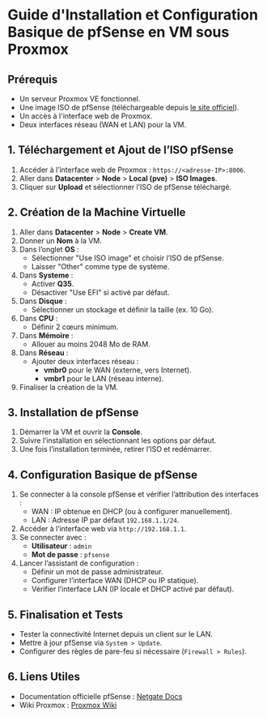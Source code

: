 # Guide d'Installation et Configuration Basique de pfSense en VM sous Proxmox

## Prérequis
- Un serveur Proxmox VE fonctionnel.
- Une image ISO de pfSense (téléchargeable depuis [le site officiel](https://www.pfsense.org/download/)).
- Un accès à l'interface web de Proxmox.
- Deux interfaces réseau (WAN et LAN) pour la VM.

## 1. Téléchargement et Ajout de l’ISO pfSense
1. Accéder à l’interface web de Proxmox : `https://<adresse-IP>:8006`.
2. Aller dans **Datacenter** > **Node** > **Local (pve)** > **ISO Images**.
3. Cliquer sur **Upload** et sélectionner l’ISO de pfSense téléchargé.

## 2. Création de la Machine Virtuelle
1. Aller dans **Datacenter** > **Node** > **Create VM**.
2. Donner un **Nom** à la VM.
3. Dans l’onglet **OS** :
   - Sélectionner "Use ISO image" et choisir l’ISO de pfSense.
   - Laisser "Other" comme type de système.
4. Dans **Systeme** :
   - Activer **Q35**.
   - Désactiver "Use EFI" si activé par défaut.
5. Dans **Disque** :
   - Sélectionner un stockage et définir la taille (ex. 10 Go).
6. Dans **CPU** :
   - Définir 2 cœurs minimum.
7. Dans **Mémoire** :
   - Allouer au moins 2048 Mo de RAM.
8. Dans **Réseau** :
   - Ajouter deux interfaces réseau :
     - **vmbr0** pour le WAN (externe, vers Internet).
     - **vmbr1** pour le LAN (réseau interne).
9. Finaliser la création de la VM.

## 3. Installation de pfSense
1. Démarrer la VM et ouvrir la **Console**.
2. Suivre l’installation en sélectionnant les options par défaut.
3. Une fois l’installation terminée, retirer l’ISO et redémarrer.

## 4. Configuration Basique de pfSense
1. Se connecter à la console pfSense et vérifier l’attribution des interfaces :
   - WAN : IP obtenue en DHCP (ou à configurer manuellement).
   - LAN : Adresse IP par défaut `192.168.1.1/24`.
2. Accéder à l’interface web via `http://192.168.1.1`.
3. Se connecter avec :
   - **Utilisateur** : `admin`
   - **Mot de passe** : `pfsense`
4. Lancer l’assistant de configuration :
   - Définir un mot de passe administrateur.
   - Configurer l’interface WAN (DHCP ou IP statique).
   - Vérifier l’interface LAN (IP locale et DHCP activé par défaut).

## 5. Finalisation et Tests
- Tester la connectivité Internet depuis un client sur le LAN.
- Mettre à jour pfSense via `System > Update`.
- Configurer des règles de pare-feu si nécessaire (`Firewall > Rules`).

## 6. Liens Utiles
- Documentation officielle pfSense : [Netgate Docs](https://docs.netgate.com/pfsense/en/latest/)
- Wiki Proxmox : [Proxmox Wiki](https://pve.proxmox.com/wiki/Main_Page)

